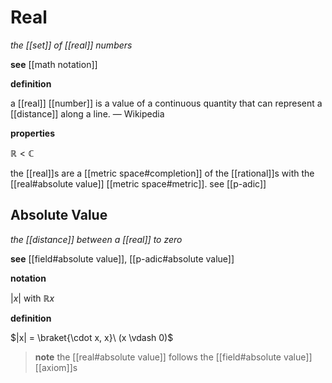 # Real

_the [[set]] of [[real]] numbers_

**see** [[math notation]]

**definition**

a [[real]] [[number]] is a value of a continuous quantity that can represent a [[distance]] along a line. &mdash; Wikipedia

**properties**

$\mathbb R < \mathbb C$

the [[real]]s are a [[metric space#completion]] of the [[rational]]s with the [[real#absolute value]] [[metric space#metric]]. see [[p-adic]]

## Absolute Value

_the [[distance]] between a [[real]] to zero_

**see** [[field#absolute value]], [[p-adic#absolute value]]

**notation**

$|x|$ with $\mathbb R x$

**definition**

$|x| = \braket{\cdot x, x}\ (x \vdash 0)$

> **note** the [[real#absolute value]] follows the [[field#absolute value]] [[axiom]]s
